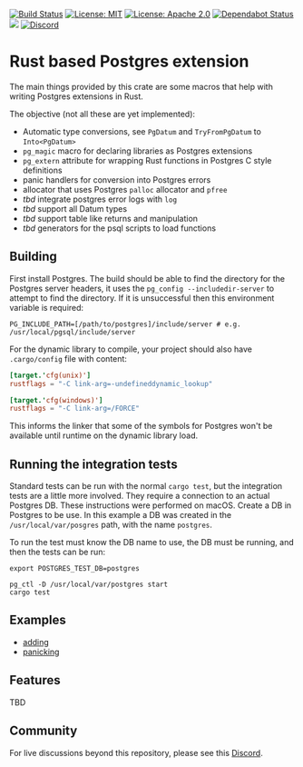 
[![Build Status](https://travis-ci.org/bluejekyll/pg-extend-rs.svg?branch=master)](https://travis-ci.org/bluejekyll/pg-extend-rs)
[![License: MIT](https://img.shields.io/badge/license-MIT-blue.svg)](LICENSE-MIT)
[![License: Apache 2.0](https://img.shields.io/badge/license-Apache_2.0-blue.svg)](LICENSE-APACHE)
[![Dependabot Status](https://api.dependabot.com/badges/status?host=github&repo=bluejekyll/pg-extend-rs)](https://dependabot.com)
[![](http://meritbadge.herokuapp.com/pg-extend)](https://crates.io/crates/pg-extend)
[![Discord](https://img.shields.io/discord/589988605322199149.svg)](https://discord.gg/y7ZvY5p)

# Rust based Postgres extension

The main things provided by this crate are some macros that help with writing Postgres extensions in Rust.

The objective (not all these are yet implemented):

- Automatic type conversions, see `PgDatum` and `TryFromPgDatum` to `Into<PgDatum>`
- `pg_magic` macro for declaring libraries as Postgres extensions
- `pg_extern` attribute for wrapping Rust functions in Postgres C style definitions
- panic handlers for conversion into Postgres errors
- allocator that uses Postgres `palloc` allocator and `pfree`
- *tbd* integrate postgres error logs with `log`
- *tbd* support all Datum types
- *tbd* support table like returns and manipulation
- *tbd* generators for the psql scripts to load functions

## Building

First install Postgres. The build should be able to find the directory for the Postgres server headers, it uses the `pg_config --includedir-server` to attempt to find the directory. If it is unsuccessful then this environment variable is required:

`PG_INCLUDE_PATH=[/path/to/postgres]/include/server # e.g. /usr/local/pgsql/include/server`

For the dynamic library to compile, your project should also have `.cargo/config` file with content:

```toml
[target.'cfg(unix)']
rustflags = "-C link-arg=-undefineddynamic_lookup"

[target.'cfg(windows)']
rustflags = "-C link-arg=/FORCE"
```

This informs the linker that some of the symbols for Postgres won't be available until runtime on the dynamic library load.

## Running the integration tests

Standard tests can be run with the normal `cargo test`, but the integration tests are a little more involved. They require a connection to an actual Postgres DB. These instructions were performed on macOS. Create a DB in Postgres to be use. In this example a DB was created in the `/usr/local/var/posgres` path, with the name `postgres`.

To run the test must know the DB name to use, the DB must be running, and then the tests can be run:

```shell
export POSTGRES_TEST_DB=postgres

pg_ctl -D /usr/local/var/postgres start
cargo test
```

## Examples

- [adding](https://github.com/bluejekyll/pg-extend-rs/tree/master/examples/adding)
- [panicking](https://github.com/bluejekyll/pg-extend-rs/tree/master/examples/panicking)

## Features

TBD

## Community

For live discussions beyond this repository, please see this [Discord](https://discord.gg/y7ZvY5p).

